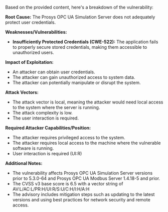 Based on the provided content, here's a breakdown of the vulnerability:

**Root Cause:** The Prosys OPC UA Simulation Server does not adequately protect user credentials.

**Weaknesses/Vulnerabilities:**
*   **Insufficiently Protected Credentials (CWE-522):** The application fails to properly secure stored credentials, making them accessible to unauthorized users.

**Impact of Exploitation:**
*   An attacker can obtain user credentials.
*   The attacker can gain unauthorized access to system data.
*   The attacker can potentially manipulate or disrupt the system.

**Attack Vectors:**
*   The attack vector is local, meaning the attacker would need local access to the system where the server is running.
*   The attack complexity is low.
*   The user interaction is required.

**Required Attacker Capabilities/Position:**
*   The attacker requires privileged access to the system.
*   The attacker requires local access to the machine where the vulnerable software is running.
*   User interaction is required (UI:R)

**Additional Notes:**
* The vulnerability affects Prosys OPC UA Simulation Server versions prior to 5.3.0-64 and Prosys OPC UA Modbus Server 1.4.18-5 and prior.
* The CVSS v3 base score is 6.5 with a vector string of AV:L/AC:L/PR:H/UI:R/S:U/C:H/I:H/A:H
* The advisory includes mitigation steps such as updating to the latest versions and using best practices for network security and remote access.